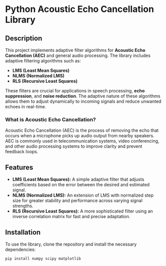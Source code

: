 # Python Acoustic Echo Cancellation Library

## Description
This project implements adaptive filter algorithms for **Acoustic Echo Cancellation (AEC)** and general audio processing. The library includes adaptive filtering algorithms such as:
- **LMS (Least Mean Squares)**
- **NLMS (Normalized LMS)**
- **RLS (Recursive Least Squares)**

These filters are crucial for applications in speech processing, **echo suppression**, and **noise reduction**. The adaptive nature of these algorithms allows them to adjust dynamically to incoming signals and reduce unwanted echoes in real-time.

### **What is Acoustic Echo Cancellation?**
Acoustic Echo Cancellation (AEC) is the process of removing the echo that occurs when a microphone picks up audio output from nearby speakers. AEC is commonly used in telecommunication systems, video conferencing, and other audio processing systems to improve clarity and prevent feedback loops.

## Features
- **LMS (Least Mean Squares):** A simple adaptive filter that adjusts coefficients based on the error between the desired and estimated signal.
- **NLMS (Normalized LMS):** An extension of LMS with normalized step size for greater stability and performance across varying signal strengths.
- **RLS (Recursive Least Squares):** A more sophisticated filter using an inverse correlation matrix for fast and precise adaptation.

## Installation
To use the library, clone the repository and install the necessary dependencies:

```bash
pip install numpy scipy matplotlib

